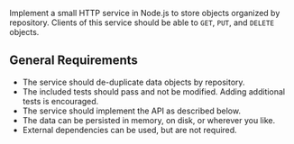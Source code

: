 
Implement a small HTTP service in Node.js to store objects organized by repository.
Clients of this service should be able to `GET`, `PUT`, and `DELETE` objects.

## General Requirements

* The service should de-duplicate data objects by repository.
* The included tests should pass and not be modified. Adding additional tests is encouraged.
* The service should implement the API as described below.
* The data can be persisted in memory, on disk, or wherever you like.
* External dependencies can be used, but are not required.

